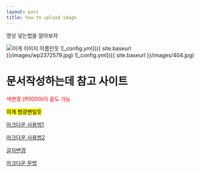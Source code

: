 ```yaml
---
layout: post
title: how to upload image
---
```


영상 넣는법을 알아보자


![이게 이미지 이름인듯](/image/404.jpg)
![_config.yml]({{ site.baseurl }}/images/wp2372579.jpg)
![_config.yml]({{ site.baseurl }}/images/404.jpg)
 

# 문서작성하는데 참고 사이트
<font color = red>색변경 (ff0000)이 꼴도 가능</font>

<mark>이게 형광펜일듯</mark>

[마크다운 사용법1](https://ansohxxn.github.io/blog/posting/)

[마크다운 사용법2](https://theorydb.github.io/envops/2019/05/22/envops-blog-how-to-use-md/)

[글자변경](https://blog.illunex.com/%EA%B9%83%ED%97%88%EB%B8%8C-%EB%B8%94%EB%A1%9C%EA%B7%B8-%EB%A7%8C%EB%93%A4%EA%B8%B0%EC%A7%80%ED%82%AC-jekyll/)

[마크다운 문법](https://teddylee777.github.io/jekyll/Jekyll-%EC%82%AC%EC%9A%A9%EC%9D%84-%EC%9C%84%ED%95%9C-markdown-%EB%AC%B8%EB%B2%95)
